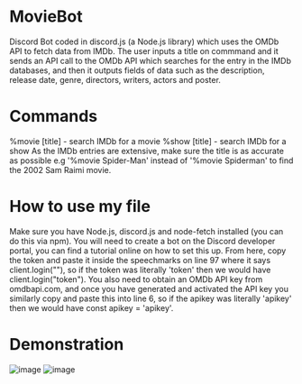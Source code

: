 # MovieBot
Discord Bot coded in discord.js (a Node.js library) which uses the OMDb API to fetch data from IMDb.
The user inputs a title on commmand and it sends an API call to the OMDb API which searches for the entry in the IMDb databases, and then it outputs fields of data such as the description, release date, genre, directors, writers, actors and poster.
# Commands
%movie [title] - search IMDb for a movie
%show [title] - search IMDb for a show
As the IMDb entries are extensive, make sure the title is as accurate as possible e.g '%movie Spider-Man' instead of '%movie Spiderman' to find the 2002 Sam Raimi movie.

# How to use my file
Make sure you have Node.js, discord.js and node-fetch installed (you can do this via npm). You will need to create a bot on the Discord developer portal, you can find a tutorial online on how to set this up. From here, copy the token and paste it inside the speechmarks on line 97 where it says client.login(""), so if the token was literally 'token' then we would have client.login("token"). You also need to obtain an OMDb API key from omdbapi.com, and once you have generated and activated the API key you similarly copy and paste this into line 6, so if the apikey was literally 'apikey' then we would have const apikey = 'apikey'.
# Demonstration
![image](https://user-images.githubusercontent.com/65255238/204690372-48d1b14a-1e57-4f97-8e71-e35bd0cb4c1e.png)
![image](https://user-images.githubusercontent.com/65255238/204690436-69753c81-437e-4f54-a2a6-9cb3e020f189.png)
